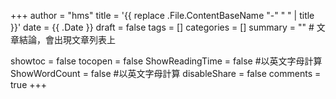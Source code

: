 +++
author = "hms"
title = '{{ replace .File.ContentBaseName "-" " " | title }}'
date = {{ .Date }}
draft = false
tags = []
categories = []
summary = ""  # 文章結論，會出現文章列表上
<!--PaperMod：目錄、閱讀時間、封面、分享/留言-->
showtoc = false
tocopen = false
ShowReadingTime = false #以英文字母計算
ShowWordCount = false #以英文字母計算
disableShare = false
comments = true
+++

